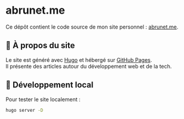 # abrunet.me

Ce dépôt contient le code source de mon site personnel : [abrunet.me](https://abrunet.me).

## 🧩 À propos du site

Le site est généré avec [Hugo](https://gohugo.io/) et hébergé sur [GitHub Pages](https://pages.github.com/).  
Il présente des articles autour du développement web et de la tech.

## 🚀 Développement local

Pour tester le site localement :

```bash
hugo server -D
```

